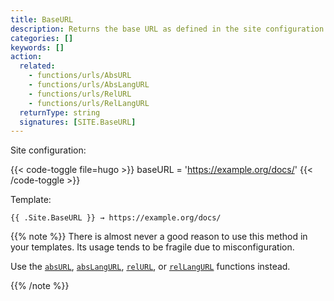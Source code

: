 ```yaml
---
title: BaseURL
description: Returns the base URL as defined in the site configuration.
categories: []
keywords: []
action:
  related:
    - functions/urls/AbsURL
    - functions/urls/AbsLangURL
    - functions/urls/RelURL
    - functions/urls/RelLangURL
  returnType: string
  signatures: [SITE.BaseURL]
---
```


Site configuration:

{{< code-toggle file=hugo >}}
baseURL = 'https://example.org/docs/'
{{< /code-toggle >}}

Template:

```go-html-template
{{ .Site.BaseURL }} → https://example.org/docs/
```

{{% note %}}
There is almost never a good reason to use this method in your templates. Its usage tends to be fragile due to misconfiguration.

Use the [`absURL`], [`absLangURL`], [`relURL`], or [`relLangURL`] functions instead.

[`absURL`]: /functions/urls/absURL/
[`absLangURL`]: /functions/urls/absLangURL/
[`relURL`]: /functions/urls/relURL/
[`relLangURL`]: /functions/urls/relLangURL/
{{% /note %}}
